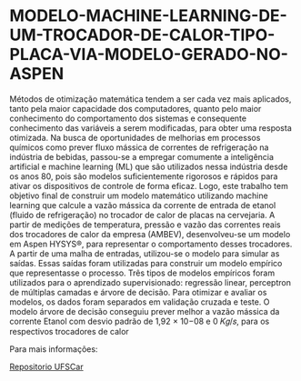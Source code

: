 # MODELO-MACHINE-LEARNING-DE-UM-TROCADOR-DE-CALOR-TIPO-PLACA-VIA-MODELO-GERADO-NO-ASPEN


Métodos de otimização matemática tendem a ser cada vez mais aplicados, tanto pela 
maior capacidade dos computadores, quanto pelo maior conhecimento do 
comportamento dos sistemas e consequente conhecimento das variáveis a serem 
modificadas, para obter uma resposta otimizada. Na busca de oportunidades de 
melhorias em processos químicos como prever fluxo mássica de correntes de 
refrigeração na indústria de bebidas, passou-se a empregar comumente a inteligência 
artificial e machine learning (ML) que são utilizados nessa indústria desde os anos 80, 
pois são modelos suficientemente rigorosos e rápidos para ativar os dispositivos de 
controle de forma eficaz. Logo, este trabalho tem objetivo final de construir um modelo 
matemático utilizando machine learning que calcule a vazão mássica da corrente de 
entrada de etanol (fluido de refrigeração) no trocador de calor de placas na cervejaria.
A partir de medições de temperatura, pressão e vazão das correntes reais dos 
trocadores de calor da empresa (AMBEV), desenvolveu-se um modelo em Aspen 
HYSYS®, para representar o comportamento desses trocadores. A partir de uma 
malha de entradas, utilizou-se o modelo para simular as saídas. Essas saídas foram 
utilizadas para construir um modelo empírico que representasse o processo. Três 
tipos de modelos empíricos foram utilizados para o aprendizado supervisionado: 
regressão linear, perceptron de múltiplas camadas e árvore de decisão. Para otimizar 
e avaliar os modelos, os dados foram separados em validação cruzada e teste. O
modelo árvore de decisão conseguiu prever melhor a vazão mássica da corrente 
Etanol com desvio padrão de 1,92 × 10−08 e 0 𝐾𝑔/𝑠, para os respectivos trocadores de
calor

Para mais informações:

[Repositorio UFSCar](https://repositorio.ufscar.br/handle/ufscar/17077)
